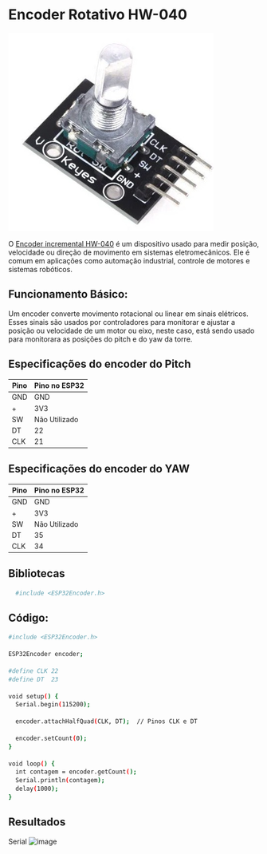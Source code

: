 # Encoder Rotativo HW-040
![image-removebg-preview (1)](https://github.com/pedrohgceolin/Controle_Torre_Eolica_Experimental/blob/main/Sensores%20e%20atuadores/Encoder%20Rotativo%20HW-040/encoderW040.jpeg)

O [Encoder incremental HW-040](https://github.com/pedrohgceolin/Controle_Torre_Eolica_Experimental/blob/main/Sensores%20e%20atuadores/Encoder%20Rotativo%20HW-040/Rotary%20Encoder.pdf) é um dispositivo usado para medir posição, velocidade ou direção de movimento em sistemas eletromecânicos. Ele é comum em aplicações como automação industrial, controle de motores e sistemas robóticos.

## Funcionamento Básico:
Um encoder converte movimento rotacional ou linear em sinais elétricos. Esses sinais são usados por controladores para monitorar e ajustar a posição ou velocidade de um motor ou eixo, neste caso, está sendo usado para monitorara as posições do pitch e do yaw da torre.

## Especificações do encoder do Pitch
| Pino                                | Pino no ESP32
|-------------------------------------|-----------------------------------|
| GND                                 | GND                               |
| +                                   | 3V3                               |
| SW                                  | Não Utilizado                     | 
| DT                                  | 22                                |
| CLK                                 | 21                                |

## Especificações do encoder do YAW
| Pino                                | Pino no ESP32
|-------------------------------------|-----------------------------------|
| GND                                 | GND                               |
| +                                   | 3V3                               |
| SW                                  | Não Utilizado                     | 
| DT                                  | 35                                |
| CLK                                 | 34                                |

## Bibliotecas

```bash 
  #include <ESP32Encoder.h>
```
## Código:

```bash
#include <ESP32Encoder.h>

ESP32Encoder encoder;

#define CLK 22
#define DT  23

void setup() {
  Serial.begin(115200);
  
  encoder.attachHalfQuad(CLK, DT);  // Pinos CLK e DT
  
  encoder.setCount(0);
}

void loop() {
  int contagem = encoder.getCount();
  Serial.println(contagem);
  delay(1000);
}
```
## Resultados
Serial
![image](https://github.com/user-attachments/assets/d1ff3040-3b90-4c83-8bbc-ed7ff1ac0185)


